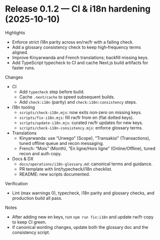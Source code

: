 # Release 0.1.2 — CI & i18n hardening (2025-10-10)

Highlights
- Enforce strict i18n parity across en/rw/fr with a failing check.
- Add a glossary consistency check to keep high‑frequency terms aligned.
- Improve Kinyarwanda and French translations; backfill missing keys.
- Add TypeScript typecheck to CI and cache Next.js build artifacts for faster runs.

Changes
- CI
  - Add `typecheck` step before build.
  - Cache `.next/cache` to speed subsequent builds.
  - Add `check:i18n` (parity) and `check:i18n:consistency` steps.
- i18n tooling
  - `scripts/check-i18n.mjs`: now exits non‑zero on missing keys.
  - `scripts/fix-i18n.mjs`: fill rw/fr from en (flat dotted keys).
  - `scripts/update-i18n.mjs`: curated rw/fr updates for new keys.
  - `scripts/check-i18n-consistency.mjs`: enforce glossary terms.
- Translations
  - Kinyarwanda: use “Urwego” (Scope), “Transakisi” (Transactions), tuned offline queue and recon messaging.
  - French: “Mois” (Month), “En ligne/Hors ligne” (Online/Offline), tuned recon and auth copy.
- Docs & DX
  - `docs/operations/i18n-glossary.md`: canonical terms and guidance.
  - PR template with lint/typecheck/i18n checklist.
  - README: new scripts documented.

Verification
- Lint (max warnings 0), typecheck, i18n parity and glossary checks, and production build all pass.

Notes
- After adding new en keys, run `npm run fix:i18n` and update rw/fr copy to keep CI green.
- If canonical wording changes, update both the glossary doc and the consistency script.
